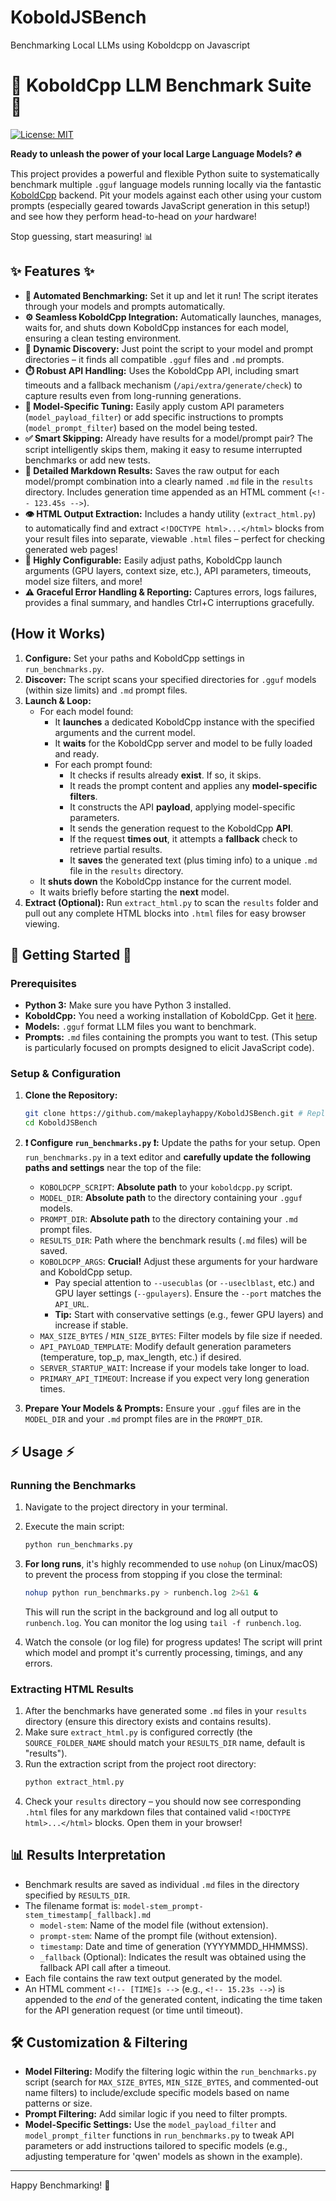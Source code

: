# KoboldJSBench
Benchmarking Local LLMs using Koboldcpp on Javascript


# 🚀 KoboldCpp LLM Benchmark Suite 🚀

[![License: MIT](https://img.shields.io/badge/License-MIT-yellow.svg)](https://opensource.org/licenses/MIT) <!-- Optional: Add a license badge if you have one -->

**Ready to unleash the power of your local Large Language Models? 🔥**

This project provides a powerful and flexible Python suite to systematically benchmark multiple `.gguf` language models running locally via the fantastic [KoboldCpp](https://github.com/LostRuins/koboldcpp) backend. Pit your models against each other using your custom prompts (especially geared towards JavaScript generation in this setup!) and see how they perform head-to-head on *your* hardware!

Stop guessing, start measuring! 📊

## ✨ Features ✨

*   **🤖 Automated Benchmarking:** Set it up and let it run! The script iterates through your models and prompts automatically.
*   **⚙️ Seamless KoboldCpp Integration:** Automatically launches, manages, waits for, and shuts down KoboldCpp instances for each model, ensuring a clean testing environment.
*   **📂 Dynamic Discovery:** Just point the script to your model and prompt directories – it finds all compatible `.gguf` files and `.md` prompts.
*   **⏱️ Robust API Handling:** Uses the KoboldCpp API, including smart timeouts and a fallback mechanism (`/api/extra/generate/check`) to capture results even from long-running generations.
*   **🧠 Model-Specific Tuning:** Easily apply custom API parameters (`model_payload_filter`) or add specific instructions to prompts (`model_prompt_filter`) based on the model being tested.
*   **✅ Smart Skipping:** Already have results for a model/prompt pair? The script intelligently skips them, making it easy to resume interrupted benchmarks or add new tests.
*   **📄 Detailed Markdown Results:** Saves the raw output for each model/prompt combination into a clearly named `.md` file in the `results` directory. Includes generation time appended as an HTML comment (`<!-- 123.45s -->`).
*   **👁️ HTML Output Extraction:** Includes a handy utility (`extract_html.py`) to automatically find and extract `<!DOCTYPE html>...</html>` blocks from your result files into separate, viewable `.html` files – perfect for checking generated web pages!
*   **🔧 Highly Configurable:** Easily adjust paths, KoboldCpp launch arguments (GPU layers, context size, etc.), API parameters, timeouts, model size filters, and more!
*   **⚠️ Graceful Error Handling & Reporting:** Captures errors, logs failures, provides a final summary, and handles Ctrl+C interruptions gracefully.

##  (How it Works)

1.  **Configure:** Set your paths and KoboldCpp settings in `run_benchmarks.py`.
2.  **Discover:** The script scans your specified directories for `.gguf` models (within size limits) and `.md` prompt files.
3.  **Launch & Loop:**
    *   For each model found:
        *   It **launches** a dedicated KoboldCpp instance with the specified arguments and the current model.
        *   It **waits** for the KoboldCpp server and model to be fully loaded and ready.
        *   For each prompt found:
            *   It checks if results already **exist**. If so, it skips.
            *   It reads the prompt content and applies any **model-specific filters**.
            *   It constructs the API **payload**, applying model-specific parameters.
            *   It sends the generation request to the KoboldCpp **API**.
            *   If the request **times out**, it attempts a **fallback** check to retrieve partial results.
            *   It **saves** the generated text (plus timing info) to a unique `.md` file in the `results` directory.
    *   It **shuts down** the KoboldCpp instance for the current model.
    *   It waits briefly before starting the **next** model.
4.  **Extract (Optional):** Run `extract_html.py` to scan the `results` folder and pull out any complete HTML blocks into `.html` files for easy browser viewing.

## 🚀 Getting Started 🚀

### Prerequisites

*   **Python 3:** Make sure you have Python 3 installed.
*   **KoboldCpp:** You need a working installation of KoboldCpp. Get it [here](https://github.com/LostRuins/koboldcpp).
*   **Models:** `.gguf` format LLM files you want to benchmark.
*   **Prompts:** `.md` files containing the prompts you want to test. (This setup is particularly focused on prompts designed to elicit JavaScript code).


### Setup & Configuration

1.  **Clone the Repository:**
    ```bash
    git clone https://github.com/makeplayhappy/KoboldJSBench.git # Replace with your repo URL
    cd KoboldJSBench
    ```

2.  **❗ Configure `run_benchmarks.py` ❗:** Update the paths for your setup. Open `run_benchmarks.py` in a text editor and **carefully update the following paths and settings** near the top of the file:
    *   `KOBOLDCPP_SCRIPT`: **Absolute path** to your `koboldcpp.py` script.
    *   `MODEL_DIR`: **Absolute path** to the directory containing your `.gguf` models.
    *   `PROMPT_DIR`: **Absolute path** to the directory containing your `.md` prompt files.
    *   `RESULTS_DIR`: Path where the benchmark results (`.md` files) will be saved.
    *   `KOBOLDCPP_ARGS`: **Crucial!** Adjust these arguments for your hardware and KoboldCpp setup.
        *   Pay special attention to `--usecublas` (or `--useclblast`, etc.) and GPU layer settings (`--gpulayers`). Ensure the `--port` matches the `API_URL`.
        *   **Tip:** Start with conservative settings (e.g., fewer GPU layers) and increase if stable.
    *   `MAX_SIZE_BYTES` / `MIN_SIZE_BYTES`: Filter models by file size if needed.
    *   `API_PAYLOAD_TEMPLATE`: Modify default generation parameters (temperature, top_p, max_length, etc.) if desired.
    *   `SERVER_STARTUP_WAIT`: Increase if your models take longer to load.
    *   `PRIMARY_API_TIMEOUT`: Increase if you expect very long generation times.

3.  **Prepare Your Models & Prompts:** Ensure your `.gguf` files are in the `MODEL_DIR` and your `.md` prompt files are in the `PROMPT_DIR`.

## ⚡ Usage ⚡

### Running the Benchmarks

1.  Navigate to the project directory in your terminal.
2.  Execute the main script:
    ```bash
    python run_benchmarks.py
    ```
3.  **For long runs**, it's highly recommended to use `nohup` (on Linux/macOS) to prevent the process from stopping if you close the terminal:
    ```bash
    nohup python run_benchmarks.py > runbench.log 2>&1 &
    ```
    This will run the script in the background and log all output to `runbench.log`. You can monitor the log using `tail -f runbench.log`.

4.  Watch the console (or log file) for progress updates! The script will print which model and prompt it's currently processing, timings, and any errors.

### Extracting HTML Results

1.  After the benchmarks have generated some `.md` files in your `results` directory (ensure this directory exists and contains results).
2.  Make sure `extract_html.py` is configured correctly (the `SOURCE_FOLDER_NAME` should match your `RESULTS_DIR` name, default is "results").
3.  Run the extraction script from the project root directory:
    ```bash
    python extract_html.py
    ```
4.  Check your `results` directory – you should now see corresponding `.html` files for any markdown files that contained valid `<!DOCTYPE html>...</html>` blocks. Open them in your browser!

## 📊 Results Interpretation

*   Benchmark results are saved as individual `.md` files in the directory specified by `RESULTS_DIR`.
*   The filename format is: `model-stem_prompt-stem_timestamp[_fallback].md`
    *   `model-stem`: Name of the model file (without extension).
    *   `prompt-stem`: Name of the prompt file (without extension).
    *   `timestamp`: Date and time of generation (YYYYMMDD_HHMMSS).
    *   `_fallback` (Optional): Indicates the result was obtained using the fallback API call after a timeout.
*   Each file contains the raw text output generated by the model.
*   An HTML comment `<!-- [TIME]s -->` (e.g., `<!-- 15.23s -->`) is appended to the *end* of the generated content, indicating the time taken for the API generation request (or time until timeout).

## 🛠️ Customization & Filtering

*   **Model Filtering:** Modify the filtering logic within the `run_benchmarks.py` script (search for `MAX_SIZE_BYTES`, `MIN_SIZE_BYTES`, and commented-out name filters) to include/exclude specific models based on name patterns or size.
*   **Prompt Filtering:** Add similar logic if you need to filter prompts.
*   **Model-Specific Settings:** Use the `model_payload_filter` and `model_prompt_filter` functions in `run_benchmarks.py` to tweak API parameters or add instructions tailored to specific models (e.g., adjusting temperature for 'qwen' models as shown in the example).


---

Happy Benchmarking! 🎉